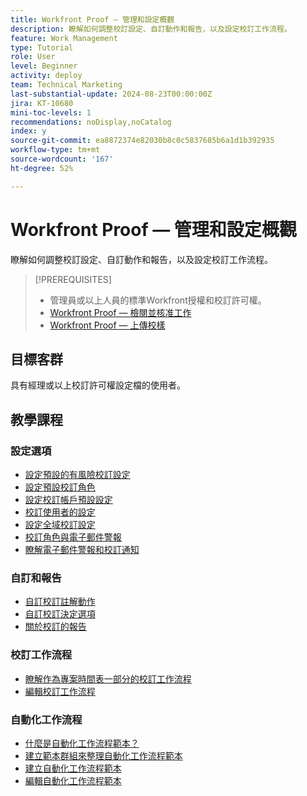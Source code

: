 ```yaml
---
title: Workfront Proof — 管理和設定概觀
description: 瞭解如何調整校訂設定、自訂動作和報告，以及設定校訂工作流程。
feature: Work Management
type: Tutorial
role: User
level: Beginner
activity: deploy
team: Technical Marketing
last-substantial-update: 2024-08-23T00:00:00Z
jira: KT-10680
mini-toc-levels: 1
recommendations: noDisplay,noCatalog
index: y
source-git-commit: ea8872374e82030b8c0c5837685b6a1d1b392935
workflow-type: tm+mt
source-wordcount: '167'
ht-degree: 52%

---
```



# Workfront Proof — 管理和設定概觀

瞭解如何調整校訂設定、自訂動作和報告，以及設定校訂工作流程。

>[!PREREQUISITES]
>
>* 管理員或以上人員的標準Workfront授權和校訂許可權。
>* [Workfront Proof — 檢閱並核准工作](https://experienceleague.adobe.com/?recommended=Workfront-L-1-2022.1.proof)
>* [Workfront Proof — 上傳校樣](https://experienceleague.adobe.com/?recommended=Workfront-U-1-2022.2.proof)

## 目標客群

具有經理或以上校訂許可權設定檔的使用者。

## 教學課程

### 設定選項

* [設定預設的有風險校訂設定](/help/workfront-proof/administration-and-setup/set-default-at-risk-proof-settings.md)
* [設定預設校訂角色](/help/workfront-proof/administration-and-setup/set-default-proof-roles.md)
* [設定校訂帳戶預設設定](/help/workfront-proof/administration-and-setup/set-up-default-proof-account-settings.md)
* [校訂使用者的設定](/help/workfront-proof/administration-and-setup/settings-for-proof-users.md)
* [設定全域校訂設定](/help/workfront-proof/administration-and-setup/setup-global-proof-settings.md)
* [校訂角色與電子郵件警報](/help/workfront-proof/administration-and-setup/proof-roles-and-email-alerts.md)
* [瞭解電子郵件警報和校訂通知](/help/workfront-proof/administration-and-setup/email-alert-vs-proof-notification.md)

### 自訂和報告

* [自訂校訂註解動作](/help/workfront-proof/administration-and-setup/customize-proof-comment-actions.md)
* [自訂校訂決定選項](/help/workfront-proof/administration-and-setup/customize-proof-decision-options.md)
* [關於校訂的報告](/help/workfront-proof/administration-and-setup/report-on-proofs.md)

### 校訂工作流程

* [瞭解作為專案時間表一部分的校訂工作流程](/help/workfront-proof/proof-workflows/understand-and-create-proof-workflows.md)
* [編輯校訂工作流程](/help/workfront-proof/proof-workflows/edit-a-proof-workflow.md)


### 自動化工作流程

* [什麼是自動化工作流程範本？](/help/workfront-proof/administration-and-setup/what-is-an-automated-workflow-template.md)
* [建立範本群組來整理自動化工作流程範本](/help/workfront-proof/administration-and-setup/create-template-groups.md)
* [建立自動化工作流程範本](/help/workfront-proof/administration-and-setup/create-an-automated-workflow-template.md)
* [編輯自動化工作流程範本](/help/workfront-proof/administration-and-setup/edit-an-automated-workflow-template.md)

